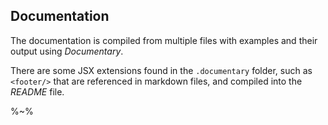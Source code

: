 ## Documentation

The documentation is compiled from multiple files with examples and their output using _Documentary_.

There are some JSX extensions found in the `.documentary` folder, such as `<footer/>` that are referenced in markdown files, and compiled into the _README_ file.

%~%